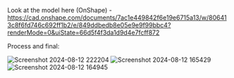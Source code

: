 Look at the model here (OnShape) - https://cad.onshape.com/documents/7ac1e449842f6e19e6715a13/w/806413c8f6fd746c692ff1b2/e/849ddbedb8e05e9e9f99bbc4?renderMode=0&uiState=66d5f4f3da1d9d4e7fcff872

Process and final:

![Screenshot 2024-08-12 222204](https://github.com/user-attachments/assets/263d6675-b32b-4da4-b396-eff9685e3b83)
![Screenshot 2024-08-12 165429](https://github.com/user-attachments/assets/7ca7c57f-0867-41cc-a773-982205d14495)
![Screenshot 2024-08-12 164945](https://github.com/user-attachments/assets/4ab76f6f-85bf-4b3f-ac37-82a91d564c24)
